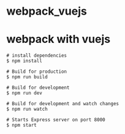# webpack_vuejs

# webpack with vuejs

```{r, engine='bash', count_lines}
# install dependencies
$ npm install

# Build for production
$ npm run build

# Build for development
$ npm run dev

# Build for development and watch changes
$ npm run watch

# Starts Express server on port 8000 
$ npm start
```